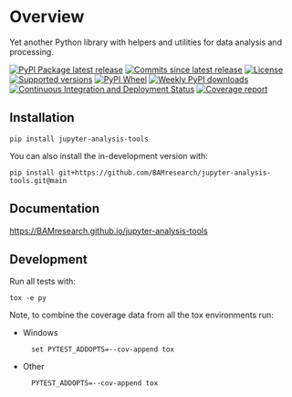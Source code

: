 # Overview

Yet another Python library with helpers and utilities for data analysis and processing.

[![PyPI Package latest release](https://img.shields.io/pypi/v/jupyter-analysis-tools.svg)](https://pypi.org/project/jupyter-analysis-tools)
[![Commits since latest release](https://img.shields.io/github/commits-since/BAMresearch/jupyter-analysis-tools/v1.3.1.svg)](https://github.com/BAMresearch/jupyter-analysis-tools/compare/v1.3.1...main)
[![License](https://img.shields.io/pypi/l/jupyter-analysis-tools.svg)](https://en.wikipedia.org/wiki/MIT_license)
[![Supported versions](https://img.shields.io/pypi/pyversions/jupyter-analysis-tools.svg)](https://pypi.org/project/jupyter-analysis-tools)
[![PyPI Wheel](https://img.shields.io/pypi/wheel/jupyter-analysis-tools.svg)](https://pypi.org/project/jupyter-analysis-tools#files)
[![Weekly PyPI downloads](https://img.shields.io/pypi/dw/jupyter-analysis-tools.svg)](https://pypi.org/project/jupyter-analysis-tools/)
[![Continuous Integration and Deployment Status](https://github.com/BAMresearch/jupyter-analysis-tools/actions/workflows/ci-cd.yml/badge.svg)](https://github.com/BAMresearch/jupyter-analysis-tools/actions/workflows/ci-cd.yml)
[![Coverage report](https://img.shields.io/endpoint?url=https://BAMresearch.github.io/jupyter-analysis-tools/coverage-report/cov.json)](https://BAMresearch.github.io/jupyter-analysis-tools/coverage-report/)

## Installation

    pip install jupyter-analysis-tools

You can also install the in-development version with:


    pip install git+https://github.com/BAMresearch/jupyter-analysis-tools.git@main


## Documentation

https://BAMresearch.github.io/jupyter-analysis-tools

## Development

Run all tests with:

    tox -e py

Note, to combine the coverage data from all the tox environments run:

- Windows

        set PYTEST_ADDOPTS=--cov-append tox

- Other

        PYTEST_ADDOPTS=--cov-append tox
